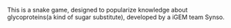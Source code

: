 This is a snake game, designed to popularize knowledge about glycoproteins(a kind of sugar substitute), developed by a iGEM team Synso.
